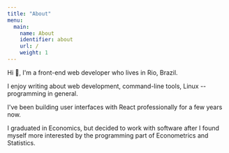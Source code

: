 ```yaml
---
title: "About"
menu:
  main:
    name: About
    identifier: about
    url: /
    weight: 1
---
```


Hi 👋, I'm a front-end web developer who lives in Rio, Brazil.

I enjoy writing about web development, command-line tools, Linux -- programming
in general.

I've been building user interfaces with React professionally for a few years
now.

I graduated in Economics, but decided to work with software after I found
myself more interested by the programming part of Econometrics and Statistics.
